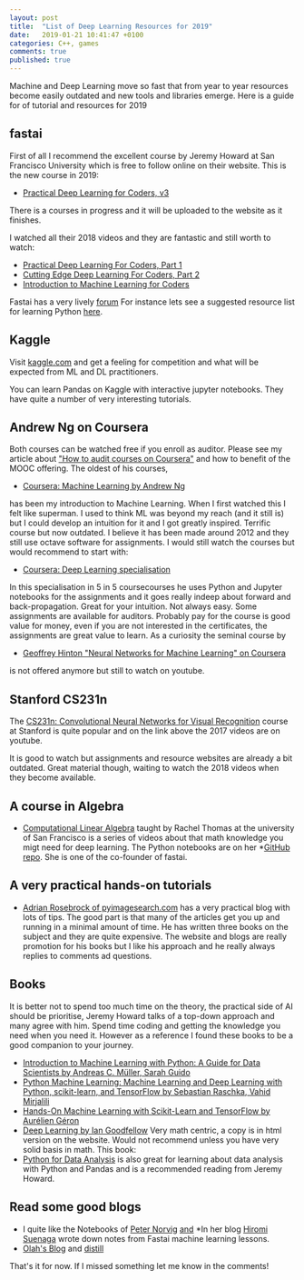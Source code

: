 ```yaml
---
layout: post
title:  "List of Deep Learning Resources for 2019"
date:   2019-01-21 10:41:47 +0100
categories: C++, games
comments: true
published: true
---
```

<div class="message">
Machine and Deep Learning move so fast that from year to year resources become easily outdated and new tools and libraries emerge. Here is a guide for of tutorial and resources for 2019
</div>


## fastai

First of all I recommend the excellent course by Jeremy Howard at San Francisco University which is free to follow online on their website. This is the new course in 2019:
* [Practical Deep Learning for Coders, v3](https://course.fast.ai)

There is a courses in progress and it will be uploaded to the website as it finishes.

I watched all their 2018 videos and they are fantastic and still worth to watch:
* [Practical Deep Learning For Coders, Part 1](http://course18.fast.ai)
* [Cutting Edge Deep Learning For Coders, Part 2](http://course18.fast.ai/part2.html)
* [Introduction to Machine Learning for Coders](http://course18.fast.ai/ml.html)

Fastai has a very lively [forum](https://forums.fast.ai)
For instance lets see a suggested resource list for learning Python [here](https://forums.fast.ai/t/recommended-python-learning-resources/26888).

## Kaggle

Visit [kaggle.com]() and get a feeling for competition and what will be expected from ML and DL practitioners.

You can learn Pandas on Kaggle with interactive jupyter notebooks. They have quite a number of very interesting tutorials.

## Andrew Ng on Coursera

Both courses can be watched free if you enroll as auditor. Please see my article about ["How to audit courses on Coursera"](xxxx) and how to benefit of the MOOC offering.
The oldest of his courses, 
* [Coursera: Machine Learning by Andrew Ng](https://www.coursera.org/learn/machine-learning)

has been my introduction to Machine Learning. When I first watched this I felt like superman. I used to think ML was beyond my reach (and it still is) but I could develop an intuition for it and I got greatly inspired. Terrific course but now outdated. I believe it has been made around 2012 and they still use octave software for assignments. 
I would still watch the courses but would recommend to start with: 

* [Coursera: Deep Learning specialisation](https://www.coursera.org/specializations/deep-learning)

In this specialisation in 5 in 5 coursecourses he uses Python and Jupyter notebooks for the assignments and it goes really indeep about forward and back-propagation. Great for your intuition. Not always easy. Some assignments are available for auditors. Probably pay for the course is good value for money, even if you are not interested in the certificates, the assignments are great value to learn.
As a curiosity the seminal course by 
* [Geoffrey Hinton "Neural Networks for Machine Learning" on Coursera](https://www.youtube.com/watch?v=OVwEeSsSCHE&t=0s&index=2&list=PLLssT5z_DsK_gyrQ_biidwvPYCRNGI3iv) 

is not offered anymore but still to watch on youtube. 

## Stanford CS231n

The [CS231n: Convolutional Neural Networks for Visual Recognition](http://cs231n.stanford.edu) course at Stanford is quite popular and on the link above the 2017 videos are on youtube. 

It is good to watch but assignments and resource websites are already a bit outdated. Great material though, waiting to watch the 2018 videos when they become available.

## A course in Algebra 

* [Computational Linear Algebra](https://www.youtube.com/playlist?list=PLtmWHNX-gukIc92m1K0P6bIOnZb-mg0hY) taught by Rachel Thomas at the university of San Francisco is a series of videos about that math knowledge you migt need for deep learning. The Python notebooks are on her 
*[GitHub repo](https://github.com/fastai/numerical-linear-algebra). 
She is one of the co-founder of fastai.

## A very practical hands-on tutorials
* [Adrian Rosebrock of pyimagesearch.com](https://www.pyimagesearch.com) 
has a very practical blog with lots of tips. The good part is that many of the articles get you up and running in a minimal amount of time. He has written three books on the subject and they are quite expensive. The website and blogs are really promotion for his books but I like his approach and he really always replies to comments ad questions. 

## Books
It is better not to spend too much time on the theory, the practical side of AI should be prioritise, Jeremy Howard talks of a top-down approach and many agree with him. Spend time coding and getting the knowledge you need when you need it. However as a reference I found these books to be a good companion to your journey.
* [Introduction to Machine Learning with Python: A Guide for Data Scientists by Andreas C. Müller, Sarah Guido](https://www.oreilly.com/library/view/introduction-to-machine/9781449369880/)
* [Python Machine Learning: Machine Learning and Deep Learning with Python, scikit-learn, and TensorFlow by Sebastian Raschka, Vahid Mirjalili](https://www.packtpub.com/big-data-and-business-intelligence/python-machine-learning-second-edition)
* [Hands-On Machine Learning with Scikit-Learn and TensorFlow by Aurélien Géron](http://shop.oreilly.com/product/0636920052289.do)
* [Deep Learning by Ian Goodfellow](https://www.deeplearningbook.org) Very math centric, a copy is in html version on the website. Would not recommend unless you have very solid basis in math.
This book: 
* [Python for Data Analysis](http://wesmckinney.com/pages/book.html) 
is also great for learning about data analysis with Python and Pandas and is a recommended reading from Jeremy Howard.
## Read some good blogs
* I quite like the Notebooks of [Peter Norvig](http://nbviewer.jupyter.org/url/norvig.com/ipython/ProbabilityParadox.ipynb)
[and](http://norvig.com/ipython/)
*In her blog [Hiromi Suenaga](https://medium.com/@hiromi_suenaga/machine-learning-1-lesson-12-6c2512e005a3) wrote down notes from Fastai machine learning lessons.
* [Olah's Blog](http://colah.github.io)
and [distill](https://distill.pub/2018/building-blocks/)

That's it for now. If I missed something let me know in the comments! 



